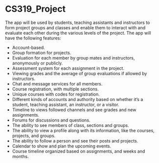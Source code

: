# CS319_Project

The app will be used by students, teaching assistants and instructors to form project groups and classes and enable them to interact with and evaluate each other during the various levels of the project.
The app will have the  following features:

  - Account-based.
  - Group formation for projects.
  - Evaluation for each member by group mates and instructors, anonymously or publicly.
  - Assessment system for each assignment in the project. 
  - Viewing grades and the average of group evaluations if allowed by instructors.
  - Chat and message services for all members.
  - Course registration, with multiple sections.
  - Unique courses with codes for registration. 
  - Different kinds of accounts and authority based on whether it’s a student, teaching assistant, an instructor, or a visitor.
  - Timeline to views followed channels and see grades and new assignments.
  - Forums for discussions and questions.
  - The ability to see members of class, sections and groups. 
  - The ability to view a profile along with its information, like the courses, projects, and groups. 
  - The ability to follow a person and see their posts and projects.
  - Calendar to show and plan the upcoming events.
  - Course timeline organized based on assignments, and weeks and months.
